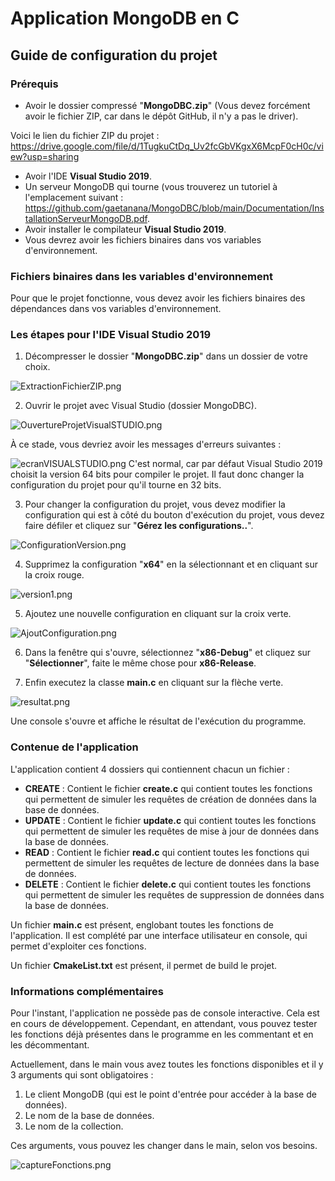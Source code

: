# Application MongoDB en C

## Guide de configuration du projet

### Prérequis

- Avoir le dossier compressé "**MongoDBC.zip**" (Vous devez forcément avoir le fichier ZIP, car dans le dépôt GitHub, il n'y a pas le driver).

Voici le lien du fichier ZIP du projet : https://drive.google.com/file/d/1TugkuCtDq_Uv2fcGbVKgxX6McpF0cH0c/view?usp=sharing

- Avoir l'IDE **Visual Studio 2019**.
- Un serveur MongoDB qui tourne (vous trouverez un tutoriel à l'emplacement suivant : https://github.com/gaetanana/MongoDBC/blob/main/Documentation/InstallationServeurMongoDB.pdf.
- Avoir installer le compilateur **Visual Studio 2019**.
- Vous devrez avoir les fichiers binaires dans vos variables d'environnement.

### Fichiers binaires dans les variables d'environnement

Pour que le projet fonctionne, vous devez avoir les fichiers binaires des dépendances dans vos variables d'environnement.


### Les étapes pour l'IDE Visual Studio 2019


1. Décompresser le dossier "**MongoDBC.zip**" dans un dossier de votre choix.

![ExtractionFichierZIP.png](Documentation%2FimgREADME%2FVISUALSTUDIO%2FExtractionFichierZIP.png)

2. Ouvrir le projet avec Visual Studio (dossier MongoDBC).

![OuvertureProjetVisualSTUDIO.png](Documentation%2FimgREADME%2FVISUALSTUDIO%2FOuvertureProjetVisualSTUDIO.png)

À ce stade, vous devriez avoir les messages d'erreurs suivantes :

![ecranVISUALSTUDIO.png](Documentation%2FimgREADME%2FVISUALSTUDIO%2FecranVISUALSTUDIO.png)
C'est normal, car par défaut Visual Studio 2019 choisit la version 64 bits pour compiler le projet.
Il faut donc changer la configuration du projet pour qu'il tourne en 32 bits.

3. Pour changer la configuration du projet, vous devez modifier la configuration qui est
à côté du bouton d'exécution du projet, vous devez faire défiler et cliquez sur "**Gérez les configurations..**".

![ConfigurationVersion.png](Documentation%2FimgREADME%2FVISUALSTUDIO%2FConfigurationVersion.png)

4. Supprimez la configuration "**x64**" en la sélectionnant et en cliquant sur la croix rouge.

![version1.png](Documentation%2FimgREADME%2FVISUALSTUDIO%2Fversion1.png)

5. Ajoutez une nouvelle configuration en cliquant sur la croix verte.

![AjoutConfiguration.png](Documentation%2FimgREADME%2FVISUALSTUDIO%2FAjoutConfiguration.png)

6. Dans la fenêtre qui s'ouvre, sélectionnez "**x86-Debug**" et cliquez sur "**Sélectionner**", faite le même chose pour **x86-Release**.

7. Enfin executez la classe **main.c** en cliquant sur la flèche verte.

![resultat.png](Documentation%2FimgREADME%2FVISUALSTUDIO%2Fresultat.png)



Une console s'ouvre et affiche le résultat de l'exécution du programme.

### Contenue de l'application

L'application contient 4 dossiers qui contiennent chacun un fichier :

- **CREATE** : Contient le fichier **create.c** qui contient toutes les fonctions qui permettent de simuler les requêtes de création de données dans la base de données.
- **UPDATE** : Contient le fichier **update.c** qui contient toutes les fonctions qui permettent de simuler les requêtes de mise à jour de données dans la base de données.
- **READ** : Contient le fichier **read.c** qui contient toutes les fonctions qui permettent de simuler les requêtes de lecture de données dans la base de données.
- **DELETE** : Contient le fichier **delete.c** qui contient toutes les fonctions qui permettent de simuler les requêtes de suppression de données dans la base de données.

Un fichier **main.c** est présent, englobant toutes les fonctions de l'application. Il est complété par une interface utilisateur en console, qui permet d'exploiter ces fonctions.

Un fichier **CmakeList.txt** est présent, il permet de build le projet.

### Informations complémentaires

Pour l'instant, l'application ne possède pas de console interactive. 
Cela est en cours de développement. 
Cependant, en attendant, vous pouvez tester les fonctions déjà présentes dans le programme en 
les commentant et en les décommentant.

Actuellement, dans le main vous avez toutes les fonctions disponibles et il y 3 arguments qui sont obligatoires :

1) Le client MongoDB (qui est le point d'entrée pour accéder à la base de données).
2) Le nom de la base de données.
3) Le nom de la collection.

Ces arguments, vous pouvez les changer dans le main, selon vos besoins.


![captureFonctions.png](Documentation%2FimgREADME%2FVISUALSTUDIO%2FcaptureFonctions.png)
